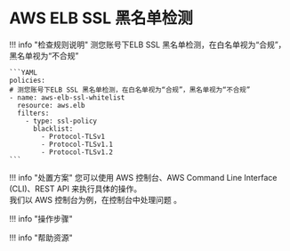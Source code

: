 # AWS ELB SSL 黑名单检测

!!! info "检查规则说明"
    测您账号下ELB SSL 黑名单检测，在白名单视为“合规”，黑名单视为“不合规”

    ```YAML
    policies:
    # 测您账号下ELB SSL 黑名单检测，在白名单视为“合规”，黑名单视为“不合规”
    - name: aws-elb-ssl-whitelist
      resource: aws.elb
      filters:
        - type: ssl-policy
          blacklist:
            - Protocol-TLSv1
            - Protocol-TLSv1.1
            - Protocol-TLSv1.2
    ```

!!! info "处置方案"
    您可以使用 AWS 控制台、AWS Command Line Interface (CLI)、REST API 来执行具体的操作。   
    我们以 AWS 控制台为例，在控制台中处理问题 。



!!! info "操作步骤"





!!! info "帮助资源"
    